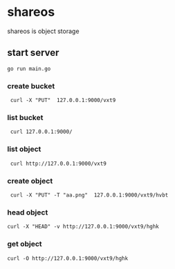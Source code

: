 # shareos

shareos is object storage

## start server

```
go run main.go

```


### create bucket

```
 curl -X "PUT"  127.0.0.1:9000/vxt9

```

### list bucket

```
 curl 127.0.0.1:9000/

```
### list object

```
 curl http://127.0.0.1:9000/vxt9

```


### create object 
```
 curl -X "PUT" -T "aa.png"  127.0.0.1:9000/vxt9/hvbt

```

### head object

```
curl -X "HEAD" -v http://127.0.0.1:9000/vxt9/hghk

```

### get object

```
curl -O http://127.0.0.1:9000/vxt9/hghk

```


